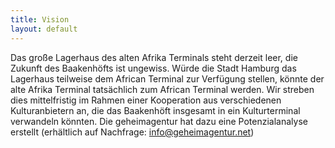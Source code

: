 ```yaml
---
title: Vision
layout: default
---
```


Das große Lagerhaus des alten Afrika Terminals steht derzeit leer, die Zukunft des Baakenhöfts ist ungewiss. Würde die Stadt Hamburg das Lagerhaus teilweise dem African Terminal zur Verfügung stellen, könnte der alte Afrika Terminal tatsächlich zum African Terminal werden. Wir streben dies mittelfristig im Rahmen einer Kooperation aus verschiedenen Kulturanbietern an, die das Baakenhöft insgesamt in ein Kulturterminal verwandeln könnten. Die geheimagentur hat dazu eine Potenzialanalyse erstellt (erhältlich auf Nachfrage: [info@geheimagentur.net](mailto:info@geheimagentur.net))
